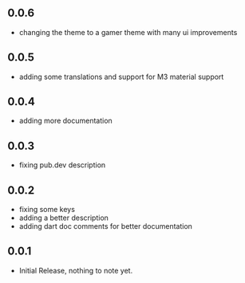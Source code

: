 ## 0.0.6

* changing the theme to a gamer theme with many ui improvements

## 0.0.5

* adding some translations and support for M3 material support

## 0.0.4

* adding more documentation

## 0.0.3

* fixing pub.dev description

## 0.0.2

* fixing some keys
* adding a better description
* adding dart doc comments for better documentation

## 0.0.1

* Initial Release, nothing to note yet.
